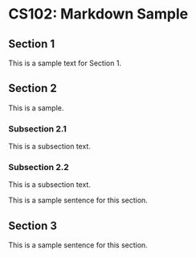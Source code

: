 # CS102: Markdown Sample

## Section 1

This is a sample text for Section 1. 

## Section 2 

This is a sample. 

### Subsection 2.1

This is a subsection text. 

### Subsection 2.2 

This is a subsection text. 

This is a sample sentence for this section. 

## Section 3 

This is a sample sentence for this section. 